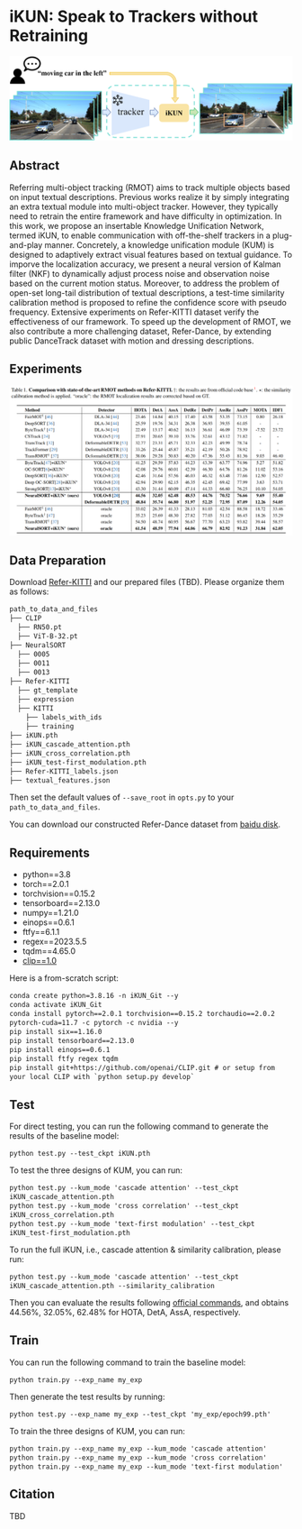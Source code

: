 # iKUN: Speak to Trackers without Retraining

![framework](assets/framework.png)

## Abstract

Referring multi-object tracking (RMOT) aims to track multiple objects based on input textual descriptions. 
Previous works realize it by simply integrating an extra textual module into multi-object tracker. 
However, they typically need to retrain the entire framework and have difficulty in optimization. 
In this work, we propose an insertable Knowledge Unification Network, termed iKUN, to enable communication with off-the-shelf trackers in a plug-and-play manner. 
Concretely, a knowledge unification module (KUM) is designed to adaptively extract visual features based on textual guidance.
To imporve the localization accuracy, we present a neural version of Kalman filter (NKF) to dynamically adjust process noise and observation noise based on the current motion status. 
Moreover, to address the problem of open-set long-tail distribution of textual descriptions, a test-time similarity calibration method is proposed to refine the confidence score with pseudo frequency. 
Extensive experiments on Refer-KITTI dataset verify the effectiveness of our framework. 
To speed up the development of RMOT, we also contribute a more challenging dataset, Refer-Dance, by extending public DanceTrack dataset with motion and dressing descriptions.

## Experiments

![experiments](assets/experiments.png)

## Data Preparation

Download [Refer-KITTI](https://github.com/wudongming97/RMOT) and our prepared files (TBD).
Please organize them as follows:
```
path_to_data_and_files
├── CLIP
  ├── RN50.pt
  ├── ViT-B-32.pt
├── NeuralSORT
  ├── 0005
  ├── 0011
  ├── 0013
├── Refer-KITTI
  ├── gt_template
  ├── expression
  ├── KITTI
    ├── labels_with_ids
    ├── training
├── iKUN.pth
├── iKUN_cascade_attention.pth
├── iKUN_cross_correlation.pth
├── iKUN_test-first_modulation.pth
├── Refer-KITTI_labels.json
├── textual_features.json
```
Then set the default values of `--save_root` in `opts.py` to your `path_to_data_and_files`. 

You can download our constructed Refer-Dance dataset from [baidu disk](https://pan.baidu.com/s/1GxjHPt-hElb8v_c7EA1wLA?pwd=bupt).

## Requirements
- python==3.8
- torch==2.0.1
- torchvision==0.15.2
- tensorboard==2.13.0
- numpy==1.21.0
- einops==0.6.1
- ftfy==6.1.1
- regex==2023.5.5
- tqdm==4.65.0
- [clip==1.0](https://github.com/openai/CLIP)

Here is a from-scratch script:
```
conda create python=3.8.16 -n iKUN_Git --y
conda activate iKUN_Git
conda install pytorch==2.0.1 torchvision==0.15.2 torchaudio==2.0.2 pytorch-cuda=11.7 -c pytorch -c nvidia --y
pip install six==1.16.0
pip install tensorboard==2.13.0
pip install einops==0.6.1
pip install ftfy regex tqdm
pip install git+https://github.com/openai/CLIP.git # or setup from your local CLIP with `python setup.py develop`
```

## Test
For direct testing, you can run the following command to generate the results of the baseline model:
```
python test.py --test_ckpt iKUN.pth
```

To test the three designs of KUM, you can run:
```
python test.py --kum_mode 'cascade attention' --test_ckpt iKUN_cascade_attention.pth
python test.py --kum_mode 'cross correlation' --test_ckpt iKUN_cross_correlation.pth
python test.py --kum_mode 'text-first modulation' --test_ckpt iKUN_test-first_modulation.pth
```

To run the full iKUN, i.e., cascade attention & similarity calibration, please run:
```
python test.py --kum_mode 'cascade attention' --test_ckpt iKUN_cascade_attention.pth --similarity_calibration
```
Then you can evaluate the results following [official commands](https://github.com/wudongming97/RMOT),
and obtains 44.56%, 32.05%, 62.48% for HOTA, DetA, AssA, respectively.

## Train
You can run the following command to train the baseline model:
```
python train.py --exp_name my_exp
```
Then generate the test results by running:
```
python test.py --exp_name my_exp --test_ckpt 'my_exp/epoch99.pth'
```
To train the three designs of KUM, you can run:
```
python train.py --exp_name my_exp --kum_mode 'cascade attention'
python train.py --exp_name my_exp --kum_mode 'cross correlation'
python train.py --exp_name my_exp --kum_mode 'text-first modulation'
```

## Citation

TBD
